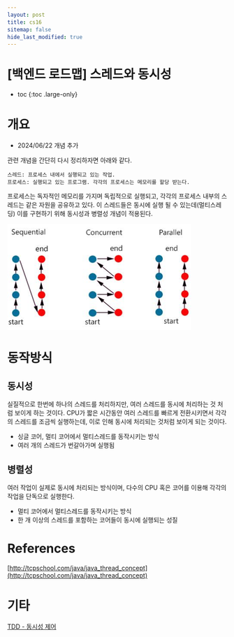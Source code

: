 ```yaml
---
layout: post
title: cs16
sitemap: false
hide_last_modified: true
---
```

# [백엔드 로드맵] 스레드와 동시성

* toc
{:toc .large-only}

# 개요

- 2024/06/22 개념 추가

관련 개념을 간단히 다시 정리하자면 아래와 같다.

```
스레드: 프로세스 내에서 실행되고 있는 작업.
프로세스: 실행되고 있는 프로그램. 각각의 프로세스는 메모리를 할당 받는다.
```

프로세스는 독자적인 메모리를 가지며 독립적으로 실행되고, 각각의 프로세스 내부의 스레드는 같은 자원을 공유하고 있다.
이 스레드들은 동시에 실행 될 수 있는데(멀티스레딩) 이를 구현하기 위해 동시성과 병렬성 개념이 적용된다.

![Untitled](/assets/img/cs/executionWays.png)

# 동작방식

## 동시성
실질적으로 한번에 하나의 스레드를 처리하지만, 여러 스레드를 동시에 처리하는 것 처럼 보이게 하는 것이다.
CPU가 짧은 시간동안 여러 스레드를 빠르게 전환시키면서 각각의 스레드를 조금씩 실행하는데, 이로 인해 동시에 처리되는 것처럼 보이게 되는 것이다.
  - 싱글 코어, 멀티 코어에서 멀티스레드를 동작시키는 방식
  - 여러 개의 스레드가 번갈아가며 실행됨

## 병렬성
여러 작업이 실제로 동시에 처리되는 방식이며, 다수의 CPU 혹은 코어를 이용해 각각의 작업을 단독으로 실행한다.
  - 멀티 코어에서 멀티스레드를 동작시키는 방식
  - 한 개 이상의 스레드를 포함하는 코어들이 동시에 실행되는 성질

# References
[http://tcpschool.com/java/java_thread_concept](http://tcpschool.com/java/java_thread_concept)

# 기타
[TDD - 동시성 제어](https://xxyoonxx.github.io/java/2024-06-22-java24/)